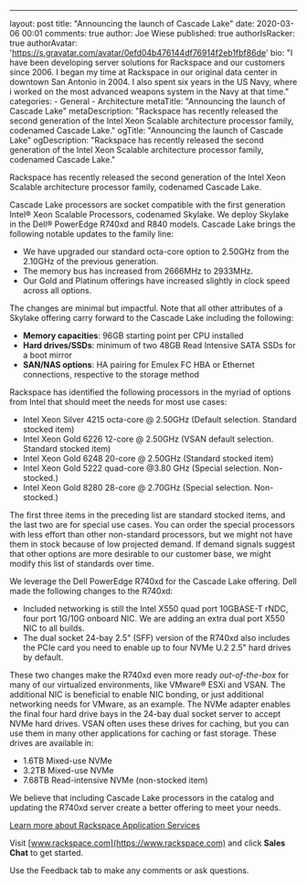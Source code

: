---
layout: post
title: "Announcing the launch of Cascade Lake"
date: 2020-03-06 00:01
comments: true
author: Joe Wiese
published: true
authorIsRacker: true
authorAvatar: 'https://s.gravatar.com/avatar/0efd04b476144df76914f2eb1fbf86de'
bio: "I have been developing server solutions for Rackspace and our customers
since 2006. I began my time at Rackspace in our original data center in downtown
San Antonio in 2004. I also spent six years in the US Navy, where i worked on
the most advanced weapons system in the Navy at that time."
categories:
    - General
    - Architecture
metaTitle: "Announcing the launch of Cascade Lake"
metaDescription: "Rackspace has recently released the second generation of the Intel Xeon Scalable architecture processor family, codenamed Cascade Lake."
ogTitle: "Announcing the launch of Cascade Lake"
ogDescription: "Rackspace has recently released the second generation of the Intel Xeon Scalable architecture processor family, codenamed Cascade Lake."

Rackspace has recently released the second generation of the Intel Xeon Scalable
architecture processor family, codenamed Cascade Lake.

<!-- more -->

Cascade Lake processors are socket compatible with the first generation Intel&reg;
Xeon Scalable Processors, codenamed Skylake. We deploy Skylake in the Dell&reg;
PowerEdge R740xd and R840 models. Cascade Lake brings the following notable
updates to the family line:

- We have upgraded our standard octa-core option to 2.50GHz from the 2.10GHz
  of the previous generation.
- The memory bus has increased from 2666MHz to 2933MHz.
- Our Gold and Platinum offerings have increased slightly in clock speed across
  all options.

The changes are minimal but impactful. Note that all other attributes of a
Skylake offering carry forward to the Cascade Lake including the following:

- **Memory capacities**: 96GB starting point per CPU installed
- **Hard drives/SSDs**: minimum of two 48GB Read Intensive SATA SSDs for a boot mirror
- **SAN/NAS options**: HA pairing for Emulex FC HBA or Ethernet connections,
  respective to the storage method

Rackspace has identified the following processors in the myriad of options from
Intel that should meet the needs for most use cases:

- Intel Xeon Silver 4215 octa-core @ 2.50GHz (Default selection. Standard stocked item)
- Intel Xeon Gold 6226 12-core @ 2.50GHz (VSAN default selection. Standard stocked item)
- Intel Xeon Gold 6248 20-core @ 2.50GHz (Standard stocked item)
- Intel Xeon Gold 5222 quad-core @3.80 GHz (Special selection. Non-stocked.)
- Intel Xeon Gold 8280 28-core @ 2.70GHz (Special selection. Non-stocked.)

The first three items in the preceding list are standard stocked items, and the
last two are for special use cases. You can order the special processors with
less effort than other non-standard processors, but we might not have them in
stock because of low projected demand. If demand signals suggest that other
options are more desirable to our customer base, we might modify this list of
standards over time.

We leverage the Dell PowerEdge R740xd for the Cascade Lake offering. Dell made
the following changes to the R740xd:

- Included networking is still the Intel X550 quad port 10GBASE-T rNDC, four
  port 1G/10G onboard NIC. We are adding an extra dual port X550 NIC to all builds.
- The dual socket 24-bay 2.5" (SFF) version of the R740xd also includes the
  PCIe card you need to enable up to four NVMe U.2 2.5" hard drives by default.

These two changes make the R740xd even more ready *out-of-the-box* for many of
our virtualized environments, like VMware&reg; ESXi and VSAN. The additional NIC
is beneficial to enable NIC bonding, or just additional networking needs for
VMware, as an example. The NVMe adapter enables the final four hard drive bays
in the 24-bay dual socket server to accept NVMe hard drives. VSAN often uses
these drives for caching, but you can use them in many other applications for
caching or fast storage. These drives are available in:

- 1.6TB Mixed-use NVMe
- 3.2TB Mixed-use NVMe
- 7.68TB Read-intensive NVMe (non-stocked item)

We believe that including Cascade Lake processors in the catalog and updating
the R740xd server create a better offering to meet your needs.

<a class="cta purple" id="cta" href="https://www.rackspace.com/application-management/professional-services">Learn more about Rackspace Application Services</a>

Visit [www.rackspace.com](https://www.rackspace.com) and click **Sales Chat**
to get started.

Use the Feedback tab to make any comments or ask questions.
